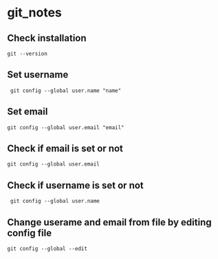 # git_notes
## Check installation ##
``` git --version ```
## Set username ##
```  git config --global user.name "name"  ```
## Set email ##
``` git config --global user.email "email" ```
## Check if email is set or not ##
``` git config --global user.email  ```
## Check if username is set or not ##
```  git config --global user.name  ```
## Change userame and email from file by editing config file ##
``` git config --global --edit ```

